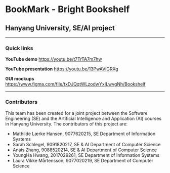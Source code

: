 BookMark - Bright Bookshelf
====

Hanyang University, SE/AI project
---

---

### Quick links

**YouTube demo**
https://youtu.be/t7TrTA7m7hw

**YouTube presentation**
https://youtu.be/13PwAViGRXg

**GUI mockups**
https://www.figma.com/file/txDJQqtWLzodwYxILwvgNh/Bookshelf



---

### Contributors

This team has been created for a joint project between the Software Engineering (SE) and the Artificial Intelligence and Application (AI) courses in Hanyang University. The contributors of this project are:

- Mathilde Lærke Hansen, 9077620215, SE
  Department of Information Systems
- Sarah Schlegel, 9091820217, SE & AI
  Department of Computer Science
- Anais Zhang, 9088520214, SE & AI
  Department of Computer Science
- YoungHa Hwang, 2017029261, SE
  Department of Information Systems
- Laura Vikke Mårtensson, 9077020219, SE
  Department of Computer Science
